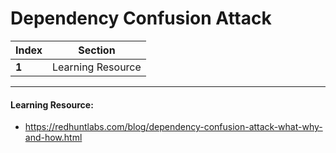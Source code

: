 # Dependency Confusion Attack
Index | Section
--- | ---
**1** | Learning Resource

___


#### Learning Resource: 

* https://redhuntlabs.com/blog/dependency-confusion-attack-what-why-and-how.html
